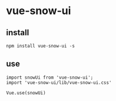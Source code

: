 # vue-snow-ui


## install

```shell
npm install vue-snow-ui -s
```

## use

```vue
import snowUi from 'vue-snow-ui';
import 'vue-snow-ui/lib/vue-snow-ui.css'

Vue.use(snowUi)
```
